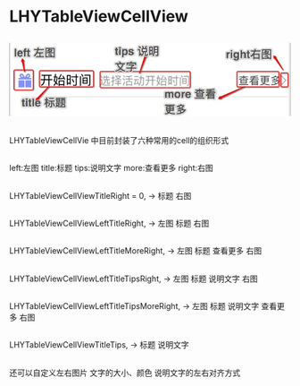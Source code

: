 # LHYTableViewCellView

##
![](https://github.com/lhyIOSer/LHYTableViewCellView/blob/master/tips.png)  

##
LHYTableViewCellVie 中目前封装了六种常用的cell的组织形式

##
left:左图 title:标题 tips:说明文字 more:查看更多 right:右图

##
LHYTableViewCellViewTitleRight = 0, -> 标题 右图

##
LHYTableViewCellViewLeftTitleRight, -> 左图 标题 右图

##
LHYTableViewCellViewLeftTitleMoreRight, -> 左图 标题 查看更多 右图

##
LHYTableViewCellViewLeftTitleTipsRight, -> 左图 标题 说明文字 右图

##
LHYTableViewCellViewLeftTitleTipsMoreRight, -> 左图 标题 说明文字 查看更多 右图

##
LHYTableViewCellViewTitleTips,              -> 标题 说明文字

##
还可以自定义左右图片 文字的大小、颜色  说明文字的左右对齐方式